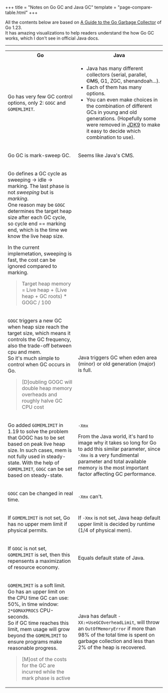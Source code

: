 +++
title = "Notes on Go GC and Java GC"
template = "page-compare-table.html"
+++

All the contents below are based on [A Guide to the Go Garbage Collector](https://go.dev/doc/gc-guide) of Go 1.23.  
It has amazing visualizations to help readers understand the how Go GC works, which I don't see in official Java docs.

---

<table class="compare-table">
<tr>
<th> Go </th>
<th> Java </th>
</tr>
<tr>
<td>

Go has very few GC control options, only 2: `GOGC` and `GOMEMLIMIT`. 

</td>
<td>

- Java has many different collectors (serial, parallel, ~~CMS~~, G1, ZGC, shenandoah...).
- Each of them has many options.
- You can even make choices in the combination of different GCs in young and old generations. (Hopefully some were removed in [JDK9](https://openjdk.org/jeps/214) to make it easy to decide which combination to use).

</td>
</tr>
<tr>
<td>

Go GC is mark-sweep GC.

</td>
<td>

Seems like Java's CMS.

</td>
</tr>
<tr>
<td>

Go defines a GC cycle as sweeping -> idle -> marking. The last phase is not *sweeping* but is *marking*.  
One reason may be `GOGC` determines the target heap size after each GC cycle, so cycle end == marking end, which is the time we know the live heap size.  

In the current implemetation, sweeping is fast, the cost can be ignored compared to marking.


> Target heap memory = Live heap + (Live heap + GC roots) * GOGC / 100

</td>
<td>
</td>
</tr>
<tr>
<td>

`GOGC` triggers a new GC when heap size reach the target size, which means it controls the GC frequency, also the trade-off between cpu and mem.   
So it's much simple to control when GC occurs in Go.  

> [D]oubling GOGC will double heap memory overheads and roughly halve GC CPU cost


</td>
<td>

Java triggers GC when eden area (minor) or old generation (major) is full.  

</td>
</tr>
<tr>
<td>

Go added `GOMEMLIMIT` in 1.19 to solve the problem that GOGC has to be set based on peak live heap size. In such cases, mem is not fully used in steady-state. With the help of `GOMEMLIMIT`, `GOGC` can be set based on steady-state.  

</td>
<td>

`-Xmx`

From the Java world, it's hard to image why it takes so long for Go to add this similar parameter, since `-Xmx` is a very fundimental parameter and total available memory is the most important factor affecting GC performance. 

</td>
</tr>
<tr>
<td>

`GOGC` can be changed in real time.

</td>
<td>

`-Xmx` can't.

</td>
</tr>
<tr>
<td>

If `GOMEMLIMIT` is not set, Go has no upper mem limit if physical permits.

</td>
<td>

If `-Xmx` is not set, Java heap default upper limit is decided by runtime (1/4 of physical mem).

</td>
</tr>
<tr>
<td>

If `GOGC` is not set, `GOMEMLIMIT` is set, then this repensents a maximization of resource economy.

</td>
<td>

Equals default state of Java.

</td>
</tr>
<tr>
<td>

`GOMEMLIMIT` is a soft limit. Go has an upper limit on the CPU time GC can use: 50%, in time window: `2*GOMAXPROCS` CPU-seconds.  
So if GC time reaches this limit, mem usage will grow beyond the `GOMEMLIMIT` to ensure programs make reasonable progress.

> [M]ost of the costs for the GC are incurred while the mark phase is active


</td>
<td>

Java has default `-XX:+UseGCOverheadLimit`, will throw an `OutOfMemoryError` if more than 98% of the total time is spent on garbage collection and less than 2% of the heap is recovered.

</td>
</tr>
</table>
